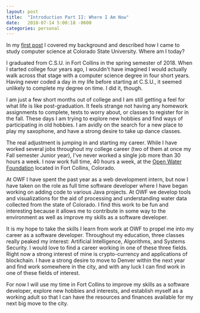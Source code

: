 ```yaml
---
layout: post
title:  "Introduction Part II: Where I Am Now"
date:   2018-07-14 5:00:18 -0600
categories: personal
---
```


In my [first post](http://jrcodeodyssey.com/personal/2018/07/13/introduction-pt-1.html) I covered my background and described how I came to study computer science at Colorado State University. Where am I today?

I graduated from C.S.U. in Fort Collins in the spring semester of 2018. When I started college four years ago, I wouldn't have imagined I would actually walk across that stage with a computer science degree in four short years. Having never coded a day in my life before starting at C.S.U., it seemed unlikely to complete my degree on time. I did it, though.

I am just a few short months out of college and I am still getting a feel for what life is like post-graduation. It feels strange not having any homework assignments to complete, tests to worry about, or classes to register for in the fall. These days I am trying to explore new hobbies and find ways of participating in old hobbies. I am avidly on the search for a new place to play my saxophone, and have a strong desire to take up dance classes.

The real adjustment is jumping in and starting my career. While I have worked several jobs throughout my college career (two of them at once my Fall semester Junior year), I've never worked a single job more than 30 hours a week. I now work full time, 40 hours a week, at the [Open Water Foundation](https://www.openwaterfoundation.org) located in Fort Collins, Colorado.

At OWF I have spent the past year as a web development intern, but now I have taken on the role as full time software developer where I have began working on adding code to various Java projects. At OWF we develop tools and visualizations for the aid of processing and understanding water data collected from the state of Colorado. I find this work to be fun and interesting because it allows me to contribute in some way to the environment as well as improve my skills as a software developer.

It is my hope to take the skills I learn from work at OWF to propel me into my career as a software developer. Throughout my education, three classes really peaked my interest: Artificial Intelligence, Algorithms, and Systems Security. I would love to find a career working in one of these three fields. Right now a strong interest of mine is crypto-currency and applications of blockchain. I have a strong desire to move to Denver within the next year and find work somewhere in the city, and with any luck I can find work in one of these fields of interest.

For now I will use my time in Fort Collins to improve my skills as a software developer, explore new hobbies and interests, and establish myself as a working adult so that I can have the resources and finances available for my next big move to the city.
